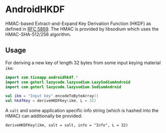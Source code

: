 # AndroidHKDF

HMAC-based Extract-and-Expand Key Derivation Function (HKDF) as defined in <a href="https://tools.ietf.org/html/rfc5869">RFC 5869</a>.
The HMAC is provided by libsodium which uses the HMAC-SHA-512/256 algorithm.

## Usage
For deriving a new key of length 32 bytes from some input keying material `ikm`:

```kotlin
import com.ticeapp.androidhkdf.*
import com.goterl.lazycode.lazysodium.LazySodiumAndroid
import com.goterl.lazycode.lazysodium.SodiumAndroid

val ikm = "Input key".encodeToByteArray()
val hkdfKey = deriveHKDFKey(ikm, L = 32)
```

A `salt` and some application specific info string (which is hashed into the HMAC) can additionally be provided:

`deriveHKDFKey(ikm, salt = salt, info = "Info", L = 32)`
